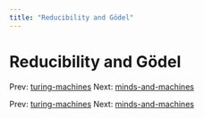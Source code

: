 ```yaml
---
title: "Reducibility and Gödel"
---
```


# Reducibility and Gödel

Prev: [turing-machines](turing-machines.md)
Next: [minds-and-machines](minds-and-machines.md)

Prev: [turing-machines](turing-machines.md)
Next: [minds-and-machines](minds-and-machines.md)
